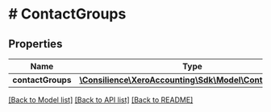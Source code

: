 # # ContactGroups

## Properties

Name | Type | Description | Notes
------------ | ------------- | ------------- | -------------
**contactGroups** | [**\Consilience\XeroAccounting\Sdk\Model\ContactGroup[]**](ContactGroup.md) |  | [optional] 

[[Back to Model list]](../../README.md#documentation-for-models) [[Back to API list]](../../README.md#documentation-for-api-endpoints) [[Back to README]](../../README.md)


